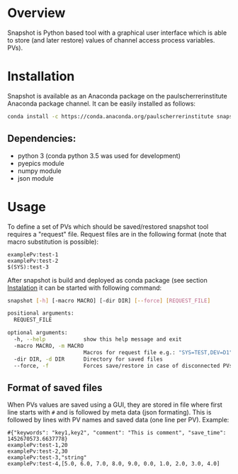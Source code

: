 # Overview
Snapshot is Python based tool with a graphical user interface which is able to store (and later restore) values of channel access process variables. PVs).

# Installation

Snapshot is available as an Anaconda package on the paulscherrerinstitute Anaconda package channel. It can be easily installed as follows:

```bash
conda install -c https://conda.anaconda.org/paulscherrerinstitute snapshot
```

## Dependencies:
 - python 3 (conda python 3.5 was used for development)
 - pyepics module
 - numpy module
 - json module


# Usage
To define a set of PVs which should be saved/restored snapshot tool requires a "request" file. Request files are in the following format (note that macro substitution is possible):

```
examplePv:test-1
examplePv:test-2
$(SYS):test-3
```

After snapshot is build and deployed as conda package (see section [Instalation](#installation) it can be started with following command:

```bash
snapshot [-h] [-macro MACRO] [-dir DIR] [--force] [REQUEST_FILE]

positional arguments:
  REQUEST_FILE

optional arguments:
  -h, --help            show this help message and exit
  -macro MACRO, -m MACRO
                        Macros for request file e.g.: "SYS=TEST,DEV=D1"
  -dir DIR, -d DIR      Directory for saved files
  --force, -f           Forces save/restore in case of disconnected PVs

```


## Format of saved files
When PVs values are saved using a GUI, they are stored in file where first line starts with `#` and is followed by meta data (json formating). This is followed by lines with PV names and saved data (one line per PV). Example:

```
#{"keywords": "key1,key2", "comment": "This is comment", "save_time": 1452670573.6637778}
examplePv:test-1,20
examplePv:test-2,30
examplePv:test-3,"string"
examplePv:test-4,[5.0, 6.0, 7.0, 8.0, 9.0, 0.0, 1.0, 2.0, 3.0, 4.0]
```
